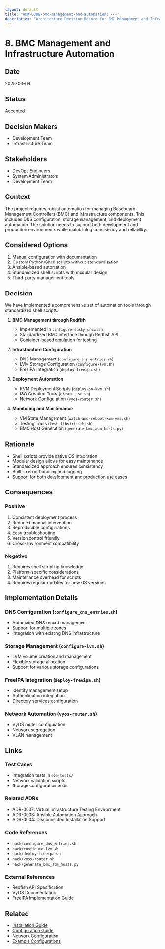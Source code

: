 ```yaml
---
layout: default
title: "ADR-0008-bmc-management-and-automation: ---"
description: "Architecture Decision Record for BMC Management and Infrastructure Automation"
---
```


# 8. BMC Management and Infrastructure Automation

## Date
2025-03-09

## Status
Accepted

## Decision Makers
- Development Team
- Infrastructure Team

## Stakeholders
- DevOps Engineers
- System Administrators
- Development Team

## Context
The project requires robust automation for managing Baseboard Management Controllers (BMC) and infrastructure components. This includes DNS configuration, storage management, and deployment automation. The solution needs to support both development and production environments while maintaining consistency and reliability.

## Considered Options
1. Manual configuration with documentation
2. Custom Python/Shell scripts without standardization
3. Ansible-based automation
4. Standardized shell scripts with modular design
5. Third-party management tools

## Decision
We have implemented a comprehensive set of automation tools through standardized shell scripts:

1. **BMC Management through Redfish**
   - Implemented in `configure-sushy-unix.sh`
   - Standardized BMC interface through Redfish API
   - Container-based emulation for testing

2. **Infrastructure Configuration**
   - DNS Management (`configure_dns_entries.sh`)
   - LVM Storage Configuration (`configure-lvm.sh`)
   - FreeIPA Integration (`deploy-freeipa.sh`)

3. **Deployment Automation**
   - KVM Deployment Scripts (`deploy-on-kvm.sh`)
   - ISO Creation Tools (`create-iso.sh`)
   - Network Configuration (`vyos-router.sh`)

4. **Monitoring and Maintenance**
   - VM State Management (`watch-and-reboot-kvm-vms.sh`)
   - Testing Tools (`test-libvirt-ssh.sh`)
   - BMC Host Generation (`generate_bmc_acm_hosts.py`)

## Rationale
- Shell scripts provide native OS integration
- Modular design allows for easy maintenance
- Standardized approach ensures consistency
- Built-in error handling and logging
- Support for both development and production use cases

## Consequences

### Positive
1. Consistent deployment process
2. Reduced manual intervention
3. Reproducible configurations
4. Easy troubleshooting
5. Version control friendly
6. Cross-environment compatibility

### Negative
1. Requires shell scripting knowledge
2. Platform-specific considerations
3. Maintenance overhead for scripts
4. Requires regular updates for new OS versions

## Implementation Details

### DNS Configuration (`configure_dns_entries.sh`)
- Automated DNS record management
- Support for multiple zones
- Integration with existing DNS infrastructure

### Storage Management (`configure-lvm.sh`)
- LVM volume creation and management
- Flexible storage allocation
- Support for various storage configurations

### FreeIPA Integration (`deploy-freeipa.sh`)
- Identity management setup
- Authentication integration
- Directory services configuration

### Network Automation (`vyos-router.sh`)
- VyOS router configuration
- Network segregation
- VLAN management

## Links

### Test Cases
- Integration tests in `e2e-tests/`
- Network validation scripts
- Storage configuration tests

### Related ADRs
- ADR-0007: Virtual Infrastructure Testing Environment
- ADR-0003: Ansible Automation Approach
- ADR-0004: Disconnected Installation Support

### Code References
- `hack/configure_dns_entries.sh`
- `hack/configure-lvm.sh`
- `hack/deploy-freeipa.sh`
- `hack/vyos-router.sh`
- `hack/generate_bmc_acm_hosts.py`

### External References
- Redfish API Specification
- VyOS Documentation
- FreeIPA Implementation Guide

## Related
- [Installation Guide](../installation-guide)
- [Configuration Guide](../configuration-guide)
- [Network Configuration](../network-configuration)
- [Example Configurations](../../examples/)
